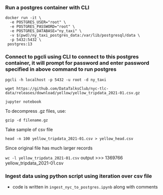 ### Run a postgres container with CLI

```
docker run -it \
  -e POSTGRES_USER="root" \
  -e POSTGRES_PASSWORD="root" \
  -e POSTGRES_DATABASE="ny_taxi" \
  -v $(pwd)/ny_taxi_postgres_data:/var/lib/postgresql/data \
  -p 5432:5432 \
 postgres:13
 ```

### Connect to pgcli using CLI to connect to this postgres container, it will prompt for password and enter password specified in above command to run postgres

```pgcli -h localhost -p 5432 -u root -d ny_taxi```

```wget https://github.com/DataTalksClub/nyc-tlc-data/releases/download/yellow/yellow_tripdata_2021-01.csv.gz```

```jupyter notebook```

To decompress .gz files, use:

```gzip -d filename.gz```

Take sample of csv file

```head -n 100 yellow_tripdata_2021-01.csv > yellow_head.csv```

Since original file has much larger records

```wc -l yellow_tripdata_2021-01.csv``` output >>>  1369766 yellow_tripdata_2021-01.csv


### Ingest data using python script using iteration over csv file

- code is written in ```ingest_nyc_to_postgres.ipynb``` along with comments

